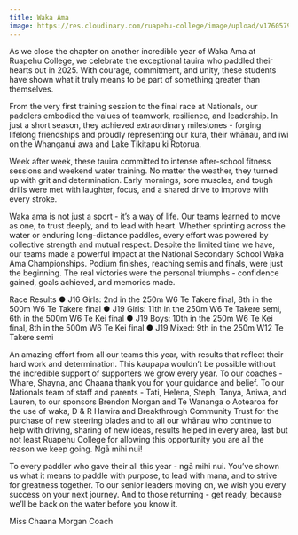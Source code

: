 ```yaml
---
title: Waka Ama
image: https://res.cloudinary.com/ruapehu-college/image/upload/v1760579089/486031656_1087167489882731_538478890809003271_n_ohhfw1.jpg
---
```


As we close the chapter on another incredible year of Waka Ama at Ruapehu College, we celebrate the exceptional tauira who paddled their hearts out in 2025. With courage, commitment, and unity, these students have shown what it truly means to be part of something greater than themselves.

From the very first training session to the final race at Nationals, our paddlers embodied the values of teamwork, resilience, and leadership. In just a short season, they achieved extraordinary milestones - forging lifelong friendships and proudly representing our kura, their whānau, and iwi on the Whanganui awa and Lake Tikitapu ki Rotorua.

Week after week, these tauira committed to intense after-school fitness sessions and weekend water training. No matter the weather, they turned up with grit and determination. Early mornings, sore muscles, and tough drills were met with laughter, focus, and a shared drive to improve with every stroke.

Waka ama is not just a sport - it’s a way of life. Our teams learned to move as one, to trust deeply, and to lead with heart. Whether sprinting across the water or enduring long-distance paddles, every effort was powered by collective strength and mutual respect.
Despite the limited time we have, our teams made a powerful impact at the National Secondary School Waka Ama Championships. Podium finishes, reaching semis and finals, were just the beginning. The real victories were the personal triumphs - confidence gained, goals achieved, and memories made.

Race Results
●	J16 Girls: 2nd in the 250m W6 Te Takere final, 8th in the 500m W6 Te Takere final
●	J19 Girls: 11th in the 250m W6 Te Takere semi, 6th in the 500m W6 Te Kei final
●	J19 Boys: 10th in the 250m W6 Te Kei final, 8th in the 500m W6 Te Kei final
●	J19 Mixed: 9th in the 250m W12 Te Takere semi

An amazing effort from all our teams this year, with results that reflect their hard work and determination.
This kaupapa wouldn’t be possible without the incredible support of supporters we grow every year. To our coaches - Whare, Shayna, and Chaana thank you for your guidance and belief. To our Nationals team of staff and parents - Tati, Helena, Steph, Tanya, Aniwa, and Lauren, to our sponsors Brendon Morgan and Te Wananga o Aotearoa for the use of waka, D & R Hawira and Breakthrough Community Trust for the purchase of new steering blades and to all our whānau who continue to help with driving, sharing of new ideas, results  helped in every area, last but not least Ruapehu College for allowing this opportunity you are all the reason we keep going. Ngā mihi nui!

To every paddler who gave their all this year - ngā mihi nui. You’ve shown us what it means to paddle with purpose, to lead with mana, and to strive for greatness together. To our senior leaders moving on, we wish you every success on your next journey. And to those returning - get ready, because we’ll be back on the water before you know it.

Miss Chaana Morgan
Coach
